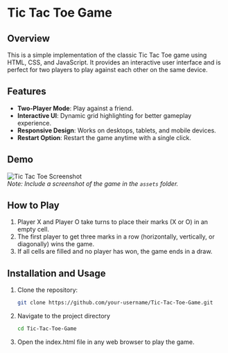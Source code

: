 # Tic Tac Toe Game

## Overview
This is a simple implementation of the classic Tic Tac Toe game using HTML, CSS, and JavaScript. It provides an interactive user interface and is perfect for two players to play against each other on the same device.

## Features
- **Two-Player Mode**: Play against a friend.
- **Interactive UI**: Dynamic grid highlighting for better gameplay experience.
- **Responsive Design**: Works on desktops, tablets, and mobile devices.
- **Restart Option**: Restart the game anytime with a single click.

## Demo
![Tic Tac Toe Screenshot](assets/demo.png)  
*Note: Include a screenshot of the game in the `assets` folder.*

## How to Play
1. Player X and Player O take turns to place their marks (X or O) in an empty cell.
2. The first player to get three marks in a row (horizontally, vertically, or diagonally) wins the game.
3. If all cells are filled and no player has won, the game ends in a draw.

## Installation and Usage
1. Clone the repository:
   ```bash
   git clone https://github.com/your-username/Tic-Tac-Toe-Game.git
   ```
2. Navigate to the project directory
   ```bash
   cd Tic-Tac-Toe-Game
   ```
3. Open the index.html file in any web browser to play the game.
